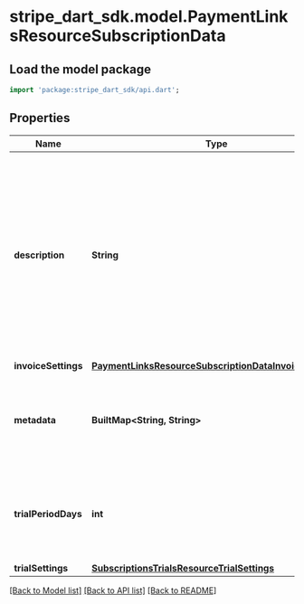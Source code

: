 # stripe_dart_sdk.model.PaymentLinksResourceSubscriptionData

## Load the model package
```dart
import 'package:stripe_dart_sdk/api.dart';
```

## Properties
Name | Type | Description | Notes
------------ | ------------- | ------------- | -------------
**description** | **String** | The subscription's description, meant to be displayable to the customer. Use this field to optionally store an explanation of the subscription for rendering in Stripe surfaces and certain local payment methods UIs. | [optional] 
**invoiceSettings** | [**PaymentLinksResourceSubscriptionDataInvoiceSettings**](PaymentLinksResourceSubscriptionDataInvoiceSettings.md) |  | 
**metadata** | **BuiltMap&lt;String, String&gt;** | Set of [key-value pairs](https://stripe.com/docs/api/metadata) that will set metadata on [Subscriptions](https://stripe.com/docs/api/subscriptions) generated from this payment link. | 
**trialPeriodDays** | **int** | Integer representing the number of trial period days before the customer is charged for the first time. | [optional] 
**trialSettings** | [**SubscriptionsTrialsResourceTrialSettings**](SubscriptionsTrialsResourceTrialSettings.md) |  | [optional] 

[[Back to Model list]](../README.md#documentation-for-models) [[Back to API list]](../README.md#documentation-for-api-endpoints) [[Back to README]](../README.md)


